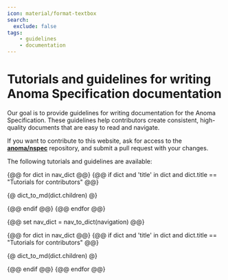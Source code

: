 ```yaml
---
icon: material/format-textbox
search:
  exclude: false
tags:
    - guidelines
    - documentation
---
```


# Tutorials and guidelines for writing Anoma Specification documentation

Our goal is to provide guidelines for writing documentation for the Anoma
Specification. These guidelines help contributors create consistent,
high-quality documents that are easy to read and navigate.

If you want to contribute to this website, ask for access to the
**[anoma/nspec](http://github.com/anoma/nspec)** repository,
and submit a pull request with your changes.

The following tutorials and guidelines are available:

{@@ for dict in nav_dict @@}
{@@ if dict and 'title' in dict and dict.title == "Tutorials for contributors" @@}

{@ dict_to_md(dict.children) @}

{@@ endif @@}
{@@ endfor @@}


{@@ set nav_dict = nav_to_dict(navigation) @@}

{@@ for dict in nav_dict @@}
{@@ if dict and 'title' in dict and dict.title == "Tutorials for contributors" @@}

{@ dict_to_md(dict.children) @}

{@@ endif @@}
{@@ endfor @@}
